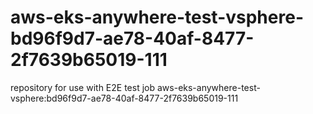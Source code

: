 # aws-eks-anywhere-test-vsphere-bd96f9d7-ae78-40af-8477-2f7639b65019-111
repository for use with E2E test job aws-eks-anywhere-test-vsphere:bd96f9d7-ae78-40af-8477-2f7639b65019-111
